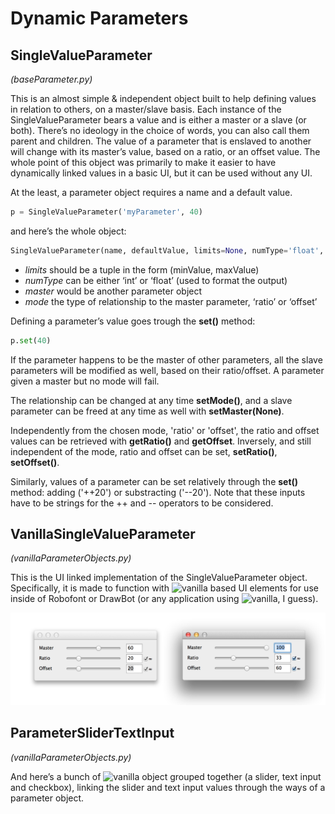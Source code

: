 Dynamic Parameters
==================

## SingleValueParameter
*(baseParameter.py)*

This is an almost simple & independent object built to help defining values in relation to others, on a master/slave basis.
Each instance of the SingleValueParameter bears a value and is either a master or a slave (or both). There’s no ideology in the choice of words, you can also call them parent and children. The value of a parameter that is enslaved to another will change with its master’s value, based on a ratio, or an offset value.
The whole point of this object was primarily to make it easier to have dynamically linked values in a basic UI, but it can be used without any UI.

At the least, a parameter object requires a name and a default value.

```python
p = SingleValueParameter('myParameter', 40)
```

and here’s the whole object:
```python
SingleValueParameter(name, defaultValue, limits=None, numType='float', master=None, mode=None)
```

+ *limits* should be a tuple in the form (minValue, maxValue)
+ *numType* can be either ‘int’ or ‘float’ (used to format the output)
+ *master* would be another parameter object
+ *mode* the type of relationship to the master parameter, ‘ratio’ or ‘offset’

Defining a parameter’s value goes trough the **set()** method:
```python
p.set(40)
```

If the parameter happens to be the master of other parameters, all the slave parameters will be modified as well, based on their ratio/offset. A parameter given a master but no mode will fail.

The relationship can be changed at any time **setMode()**, and a slave parameter can be freed at any time as well with **setMaster(None)**.

Independently from the chosen mode, 'ratio' or 'offset', the ratio and offset values can be retrieved with **getRatio()** and **getOffset**. Inversely, and still independent of the mode, ratio and offset can be set, **setRatio()**, **setOffset()**.

Similarly, values of a parameter can be set relatively through the **set()** method: adding ('++20') or substracting ('--20'). Note that these inputs have to be strings for the ++ and -- operators to be considered.

## VanillaSingleValueParameter
*(vanillaParameterObjects.py)*

This is the UI linked implementation of the SingleValueParameter object. Specifically, it is made to function with ![vanilla](https://github.com/typesupply/vanilla) based UI elements for use inside of Robofont or DrawBot (or any application using ![vanilla](https://github.com/typesupply/vanilla), I guess).

![alt tag](slider-parameters.png)

## ParameterSliderTextInput
*(vanillaParameterObjects.py)*

And here’s a bunch of ![vanilla](https://github.com/typesupply/vanilla) object grouped together (a slider, text input and checkbox), linking the slider and text input values through the ways of a parameter object.
